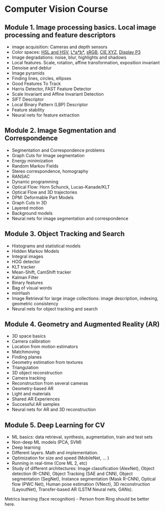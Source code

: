 # Computer Vision Course

## Module 1. Image processing basics. Local image processing and feature descriptors
- image acquisition: Cameras and depth sensors
- Color spaces:
 [HSL and HSV](https://en.wikipedia.org/wiki/HSL_and_HSV),
 [L\*a\*b\*](https://en.wikipedia.org/wiki/Lab_color_space),
 [sRGB](https://en.wikipedia.org/wiki/SRGB),
 [CIE XYZ](https://en.wikipedia.org/wiki/CIE_1931_color_space),
 [Display P3](https://en.wikipedia.org/wiki/DCI-P3#Display_P3)
- Image degradations: noise, blur, highlights and shadows
- Local features. Scale, rotation, affine transformation, exposition invariant
- Denoise and deblur
- Image pyramids
- Finding lines, circles, ellipses
- Good Features To Track
- Harris Detector, FAST Feature Detector
- Scale Invariant and Affine Invariant Detection
- SIFT Descriptor
- Local Binary Pattern (LBP) Descriptor
- Feature stability
- Neural nets for feature extraction

## Module 2. Image Segmentation and Correspondence
- Segmentation and Correspondence problems
- Graph Cuts for Image segmentation
- Energy minimization
- Random Markov Fields
- Stereo correspondence, homography
- RANSAC
- Dynamic programming
- Optical Flow: Horn Schunck, Lucas-Kanade/KLT
- Optical Flow and 3D trajectories
- DPM: Deformable Part Models
- Graph Cuts in 3D
- Layered motion
- Background models
- Neural nets for image segmentation and correspondence

## Module 3. Object Tracking and Search
- Histograms and statistical models
- Hidden Markov Models
- Integral images
- HOG detector
- KLT tracker
- Mean-Shift, CamShift tracker
- Kalman Filter
- Binary features
- Bag of visual words
- minHash
- Image Retrieval for large image collections: image description, indexing, geometric consistency
- Neural nets for object tracking and search

## Module 4. Geometry and Augmented Reality (AR)

- 3D space basics
- Camera calibration
- Location from motion estimators
- Matchmoving
- Finding planes
- Geometry estimation from textures
- Triangulation
- 3D object reconstruction
- Camera tracking
- Reconstruction from several cameras
- Geometry-based AR
- Light and materials
- Shared AR Experiences
- Successful AR samples
- Neural nets for AR and 3D reconstruction

## Module 5. Deep Learning for CV

- ML basics: data retrieval, synthesis, augmentation, train and test sets
- Non-deep ML models (PCA, SVM)
- Deep learning
- Different layers. Math and implementation.
- Optimization for size and speed (MobileNet, ... )
- Running in real-time (Core ML 2, etc)
- Study of different architectures: 
Image classification (AlexNet),
Object detection (R-CNN),
Object Tracking (SAE and CNN),
Object segmentation (SegNet),
Instance segmentation (Mask R-CNN),
Optical flow (PWC Net),
Human pose estimation (VNect),
3D reconstruction (LayoutNet),
Transfer-based AR (LSTM Neural nets, GANs).


Metrics learning (face recognition) - Person from Ring should be better here.


